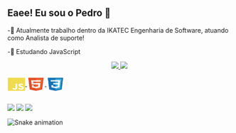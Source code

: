 ## Eaee! Eu sou o Pedro 👋

 -🔭 Atualmente trabalho dentro da IKATEC Engenharia de Software, atuando como Analista de suporte! 
 
 -🌱 Estudando JavaScript
 

<div align="center">
  <a href="https://github.com/pdrooh">
  <img height="150em" src="https://github-readme-stats.vercel.app/api?username=pdrooh&show_icons=true&theme=tokyonight&include_all_commits=true&count_private=true"/>
  <img height="150em" src="https://github-readme-stats.vercel.app/api/top-langs/?username=pdrooh&layout=compact&langs_count=7&theme=tokyonight"/>
</div>

<div style="display: inline_block"><br>
  <img align="center" alt="Pe-Js" height="30" width="40" src="https://raw.githubusercontent.com/devicons/devicon/master/icons/javascript/javascript-plain.svg">
  <img align="center" alt="Pe-HTML" height="30" width="40" src="https://raw.githubusercontent.com/devicons/devicon/master/icons/html5/html5-original.svg">
  <img align="center" alt="Pe-CSS" height="30" width="40" src="https://raw.githubusercontent.com/devicons/devicon/master/icons/css3/css3-original.svg">
</div>

##

<div> 

  <a href="https://instagram.com/pdrooh" target="_blank"><img src="https://img.shields.io/badge/-Instagram-%23E4405F?style=for-the-badge&logo=instagram&logoColor=white" target="_blank"></a>
  <a href = "mailto:pedroca56@live.com"><img src="https://img.shields.io/badge/-Gmail-%23333?style=for-the-badge&logo=gmail&logoColor=white" target="_blank"></a>
  <a href="https://www.linkedin.com/in/pdro-henrique-rodrigues/" target="_blank"><img src="https://img.shields.io/badge/-LinkedIn-%230077B5?style=for-the-badge&logo=linkedin&logoColor=white" target="_blank"></a> 
 
  ![Snake animation](https://github.com/pdrooh/pdrooh/blob/output/github-contribution-grid-snake.svg)
 
</div>
